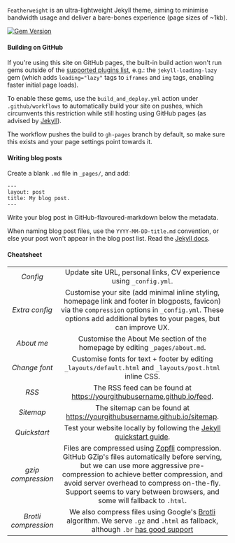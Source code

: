 `Featherweight` is an ultra-lightweight Jekyll theme, aiming to minimise bandwidth usage and deliver a bare-bones experience (page sizes of ~1kb). 

[![Gem Version](https://img.shields.io/gem/v/featherweight?style=flat-square)][ruby-gems]

[ruby-gems]: https://rubygems.org/gems/featherweight

#### Building on GitHub

If you're using this site on GitHub pages, the built-in build action won't run gems outside of the [supported plugins list](https://pages.github.com/versions/), e.g.: the `jekyll-loading-lazy` gem (which adds `loading="lazy"` tags to `iframes` and `img` tags, enabling faster initial page loads).

To enable these gems, use the `build_and_deploy.yml` action under `.github/workflows` to automatically build your site on pushes, which circumvents this restriction while still hosting using GitHub pages (as advised by [Jekyll](https://jekyllrb.com/docs/continuous-integration/github-actions/)).

The workflow pushes the build to `gh-pages` branch by default, so make sure this exists and your page settings point towards it.

#### Writing blog posts

Create a blank `.md` file in `_pages/`, and add:
```
---
layout: post
title: My blog post.
---
```

Write your blog post in GitHub-flavoured-markdown below the metadata.

When naming blog post files, use the `YYYY-MM-DD-title.md` convention, or else your post won't appear in the blog post list. Read the [Jekyll docs](https://jekyllrb.com/docs/posts/).

#### Cheatsheet

|||
|:--:|:--:|
| _Config_ | Update site URL, personal links, CV experience using `_config.yml`. |
| _Extra config_ | Customise your site (add minimal inline styling, homepage link and footer in blogposts, favicon) via the `compression` options in `_config.yml`. These options add additional bytes to your pages, but can improve UX. |
| _About me_ | Customise the About Me section of the homepage by editing `_pages/about.md`. |
| _Change font_ | Customise fonts for text + footer by editing `_layouts/default.html` and `_layouts/post.html` inline CSS. |
| _RSS_ | The RSS feed can be found at <https://yourgithubusername.github.io/feed>. |
| _Sitemap_ | The sitemap can be found at <https://yourgithubusername.github.io/sitemap>. |
| _Quickstart_ | Test your website locally by following the [Jekyll quickstart guide](https://jekyllrb.com/docs/). |
| _gzip compression_ | Files are compressed using [Zopfli](https://github.com/philnash/jekyll-zopfli) compression. GitHub GZip's files automatically before serving, but we can use more aggressive pre-compression to achieve better compression, and avoid server overhead to compress on-the-fly. Support seems to vary between browsers, and some will fallback to `.html`. |
| _Brotli compression_ | We also compress files using Google's [Brotli](https://en.wikipedia.org/wiki/Brotli) algorithm. We serve `.gz` and `.html` as fallback, although `.br` [has good support](https://caniuse.com/brotli) |

